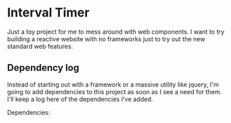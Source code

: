 # Interval Timer

Just a toy project for me to mess around with web components. I want to try building a reactive website with no frameworks
just to try out the new standard web features.


## Dependency log

Instead of starting out with a framework or a massive utility like jquery, I'm going to add dependencies to this project  as soon as I see a need for them. 
I'll keep a log here of the dependencies I've added.

Dependencies:


